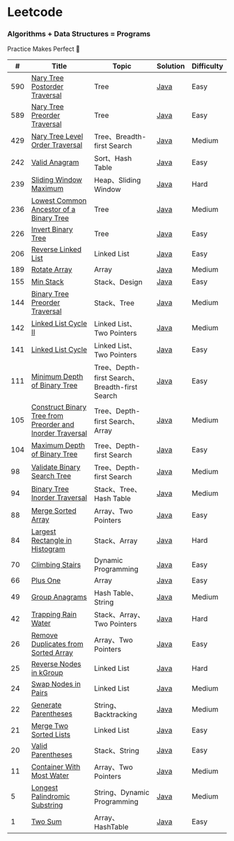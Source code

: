 Leetcode
========

### Algorithms + Data Structures = Programs

Practice Makes Perfect :lollipop:

| # | Title | Topic | Solution | Difficulty |
|---| ----- | ----- | -------- | ---------- |
|590|[Nary Tree Postorder Traversal](https://leetcode.com/problems/n-ary-tree-postorder-traversal/)|Tree|[Java](./src/solution/easy/P590_Nary_Tree_Postorder_Traversal.java)|Easy|
|589|[Nary Tree Preorder Traversal](https://leetcode.com/problems/n-ary-tree-preorder-traversal/)|Tree|[Java](./src/solution/easy/P589_Nary_Tree_Preorder_Traversal.java)|Easy|
|429|[Nary Tree Level Order Traversal](https://leetcode.com/problems/n-ary-tree-level-order-traversal/)|Tree、Breadth-first Search|[Java](./src/solution/medium/P429_Nary_Tree_Level_Order_Traversal.java)|Medium|
|242|[Valid Anagram](https://leetcode.com/problems/valid-anagram/)|Sort、Hash Table|[Java](./src/solution/easy/P242_Valid_Anagram.java)|Easy|
|239|[Sliding Window Maximum](https://leetcode.com/problems/sliding-window-maximum/)|Heap、Sliding Window|[Java](./src/solution/hard/P239_Sliding_Window_Maximum.java)|Hard|
|236|[Lowest Common Ancestor of a Binary Tree](https://leetcode.com/problems/lowest-common-ancestor-of-a-binary-tree/)|Tree|[Java](./src/solution/medium/P236_Lowest_Common_Ancestor_of_a_Binary_Tree.java)|Medium|
|226|[Invert Binary Tree](https://leetcode.com/problems/invert-binary-tree/)|Tree|[Java](./src/solution/easy/P226_Invert_Binary_Tree.java)|Easy|
|206|[Reverse Linked List](https://leetcode.com/problems/reverse-linked-list/)|Linked List|[Java](./src/solution/easy/P206_Reverse_Linked_List.java)|Easy|
|189|[Rotate Array](https://leetcode.com/problems/rotate-array/)|Array|[Java](./src/solution/medium/P189_Rotate_Array.java)|Medium|
|155|[Min Stack](https://leetcode.com/problems/min-stack/)|Stack、Design|[Java](./src/solution/easy/P155_Min_Stack.java)|Easy|
|144|[Binary Tree Preorder Traversal](https://leetcode.com/problems/binary-tree-preorder-traversal/)|Stack、Tree|[Java](./src/solution/medium/P144_Binary_Tree_Preorder_Traversal.java)|Medium|
|142|[Linked List Cycle II](https://leetcode.com/problems/linked-list-cycle-ii/)|Linked List、Two Pointers|[Java](./src/solution/medium/P142_Linked_List_Cycle_II.java)|Medium|
|141|[Linked List Cycle](https://leetcode.com/problems/linked-list-cycle/)|Linked List、Two Pointers|[Java](./src/solution/easy/P141_Linked_List_Cycle.java)|Easy|
|111|[Minimum Depth of Binary Tree](https://leetcode.com/problems/minimum-depth-of-binary-tree/)|Tree、Depth-first Search、Breadth-first Search|[Java](./src/solution/easy/P111_Minimum_Depth_of_Binary_Tree.java)|Easy|
|105|[Construct Binary Tree from Preorder and Inorder Traversal](https://leetcode.com/problems/construct-binary-tree-from-preorder-and-inorder-traversal/)|Tree、Depth-first Search、Array|[Java](./src/solution/medium/P105_Construct_Binary_Tree_from_Preorder_and_Inorder_Traversal.java)|Medium|
|104|[Maximum Depth of Binary Tree](https://leetcode.com/problems/maximum-depth-of-binary-tree/)|Tree、Depth-first Search|[Java](./src/solution/easy/P104_Maximum_Depth_of_Binary_Tree.java)|Easy|
|98|[Validate Binary Search Tree](https://leetcode.com/problems/validate-binary-search-tree/)|Tree、Depth-first Search|[Java](./src/solution/medium/P98_Validate_Binary_Search_Tree.java)|Medium|
|94|[Binary Tree Inorder Traversal](https://leetcode.com/problems/binary-tree-inorder-traversal/)|Stack、Tree、Hash Table|[Java](./src/solution/medium/P94_Binary_Tree_Inorder_Traversal.java)|Medium|
|88|[Merge Sorted Array](https://leetcode.com/problems/merge-sorted-array/)|Array、Two Pointers|[Java](./src/solution/easy/P88_Merge_Sorted_Array.java)|Easy|
|84|[Largest Rectangle in Histogram](https://leetcode.com/problems/largest-rectangle-in-histogram/)|Stack、Array|[Java](./src/solution/hard/P84_Largest_Rectangle_in_Histogram.java)|Hard|
|70|[Climbing Stairs](https://leetcode.com/problems/climbing-stairs/)|Dynamic Programming|[Java](./src/solution/easy/P70_Climbing_Stairs.java)|Easy|
|66|[Plus One](https://leetcode.com/problems/plus-one/)|Array|[Java](./src/solution/easy/P66_Plus_One.java)|Easy|
|49|[Group Anagrams](https://leetcode.com/problems/group-anagrams/)|Hash Table、String|[Java](./src/solution/medium/P49_Group_Anagrams.java)|Medium|
|42|[Trapping Rain Water](https://leetcode.com/problems/trapping-rain-water/)|Stack、Array、Two Pointers|[Java](./src/solution/hard/P42_Trapping_Rain_Water.java)|Hard|
|26|[Remove Duplicates from Sorted Array](https://leetcode.com/problems/remove-duplicates-from-sorted-array/)|Array、Two Pointers|[Java](./src/solution/easy/P26_Remove_Duplicates_from_Sorted_Array.java)|Easy|
|25|[Reverse Nodes in kGroup](https://leetcode.com/problems/reverse-nodes-in-k-group/)|Linked List|[Java](./src/solution/hard/P25_Reverse_Nodes_in_kGroup.java)|Hard|
|24|[Swap Nodes in Pairs](https://leetcode.com/problems/swap-nodes-in-pairs/)|Linked List|[Java](./src/solution/medium/P24_Swap_Nodes_in_Pairs.java)|Medium|
|22|[Generate Parentheses](https://leetcode.com/problems/generate-parentheses/)|String、Backtracking|[Java](./src/solution/medium/P22_Generate_Parentheses.java)|Medium|
|21|[Merge Two Sorted Lists](https://leetcode.com/problems/merge-two-sorted-lists/)|Linked List|[Java](./src/solution/easy/P21_Merge_Two_Sorted_Lists.java)|Easy|
|20|[Valid Parentheses](https://leetcode.com/problems/valid-parentheses/)|Stack、String|[Java](./src/solution/easy/P20_Valid_Parentheses.java)|Easy|
|11|[Container With Most Water](https://leetcode.com/problems/container-with-most-water/)|Array、Two Pointers|[Java](./src/solution/medium/P11_Container_With_Most_Water.java)|Medium|
|5|[Longest Palindromic Substring](https://leetcode.com/problems/longest-palindromic-substring/)|String、Dynamic Programming|[Java](./src/solution/medium/P5_Longest_Palindromic_Substring.java)|Medium|
|1|[Two Sum](https://leetcode.com/problems/two-sum/)|Array、HashTable|[Java](./src/solution/easy/P1_Two_Sum.java)|Easy|
